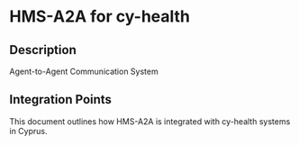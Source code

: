 # HMS-A2A for cy-health

## Description

Agent-to-Agent Communication System

## Integration Points

This document outlines how HMS-A2A is integrated with cy-health systems in Cyprus.
